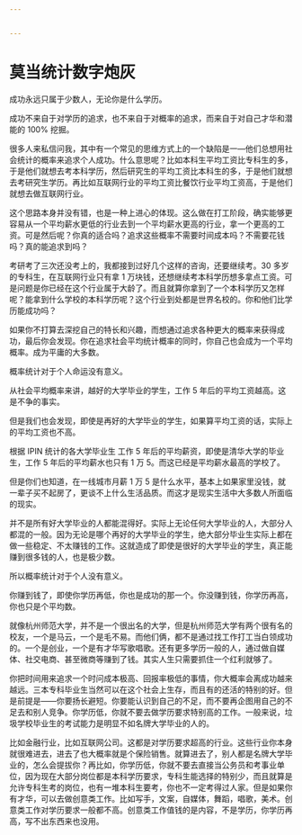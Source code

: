 ```yaml
---


---
```


# 莫当统计数字炮灰

成功永远只属于少数人，无论你是什么学历。

成功不来自于对学历的追求，也不来自于对概率的追求，而来自于对自己才华和潜能的 100% 挖掘。

很多人来私信问我，其中有一个常见的思维方式上的一个缺陷是一—他们总想用社会统计的概率来追求个人成功。什么意思呢？比如本科生平均工资比专科生的多，于是他们就想去考本科学历，然后研究生的平均工资比本科生的多，于是他们就想去考研究生学历。再比如互联网行业的平均工资比餐饮行业平均工资高，于是他们就想去做互联网行业。

这个思路本身并没有错，也是一种上进心的体现。这么做在打工阶段，确实能够更容易从一个平均薪水更低的行业去到一个平均薪水更高的行业，拿一个更高的工资。可是然后呢？你真的适合吗？追求这些概率不需要时间成本吗？不需要花钱吗？真的能追求到吗？

考研考了三次还没考上的，我都接到过好几个这样的咨询，还要继续考。30 多岁的专科生，在互联网行业只有拿 1 万块钱，还想继续考本科学历想多拿点工资。可是问题是你已经在这个行业属于大龄了。而且就算你拿到了一个本科学历又怎样呢？能拿到什么学校的本科学历呢？这个行业到处都是世界名校的。你和他们比学历能成功吗？

如果你不打算去深挖自己的特长和兴趣，而想通过追求各种更大的概率来获得成功，最后你会发现。你在追求社会平均统计概率的同时，你自己也会成为一个平均概率。成为平庸的大多数。

概率统计对于个人命运没有意义。

从社会平均概率来讲，越好的大学毕业的学生，工作 5 年后的平均工资越高。这是不争的事实。

但是我们也会发现，即使是再好的大学毕业的学生，如果算平均工资的话，实际上的平均工资也不高。

根据 IPIN 统计的各大学毕业生 工作 5 年后的平均薪资，即使是清华大学的毕业生，工作 5 年后的平均薪水也只有 1 万 5。而这已经是平均薪水最高的学校了。

但是你们也知道，在一线城市月薪 1 万 5 是什么水平，基本上如果家里没钱，就一辈子买不起房了，更谈不上什么生活品质。而这才是现实生活中大多数人所面临的现实。

并不是所有好大学毕业的人都能混得好。实际上无论任何大学毕业的人，大部分人都混的一般。因为无论是哪个再好的大学毕业的学生，绝大部分毕业生实际上都在做一些稳定、不太赚钱的工作。这就造成了即使是很好的大学毕业的学生，真正能赚到很多钱的人，也是极少数。

所以概率统计对于个人没有意义。

你赚到钱了，即使你学历再低，你也是成功的那一个。你没赚到钱，你学历再高，你也只是个平均数。

就像杭州师范大学，并不是一个很出名的大学，但是杭州师范大学有两个很有名的校友，一个是马云，一个是毛不易。而他们俩，都不是通过找工作打工当白领成功的。一个是创业，一个是有才华写歌唱歌。还有更多学历一般的人，通过做自媒体、社交电商、甚至微商等赚到了钱。其实人生只需要抓住一个红利就够了。

你把时间用来追求一个时问成本极高、回报率极低的事情，你大概率会离成功越来越远。三本专科毕业生当然可以在这个社会上生存，而且有的还活的特别的好。但是前提是——你要扬长避短。你要能认识到自己的不足，而不要再企图用自己的不足去和别人竞争。你学历低，你就不要去做学历要求特别高的工作。一般来说，垃圾学校毕业生的考试能力是明显不如名牌大学毕业的人的。

比如金融行业，比如互联网公司。这都是对学历要求超高的行业。这些行业你本身就很难进去，进去了也大概率就是个保险销售。就算进去了，别人都是名牌大学毕业的，怎么会提拔你？再比如，你学历低，你就不要去直接当公务员和考事业单位，因为现在大部分岗位都是本科学历要求，专科生能选择的特别少，而且就算是允许专科生考的岗位，也有一堆本科生要考，你也不一定考得过人家。但是如果你有才华，可以去做创意类工作。比如写手，文案，自媒体，舞蹈，唱歌，美术。创意类工作对学历要求一般都不高。创意类工作值钱的是内容，不是学历，你学历再高，写不出东西来也没用。

